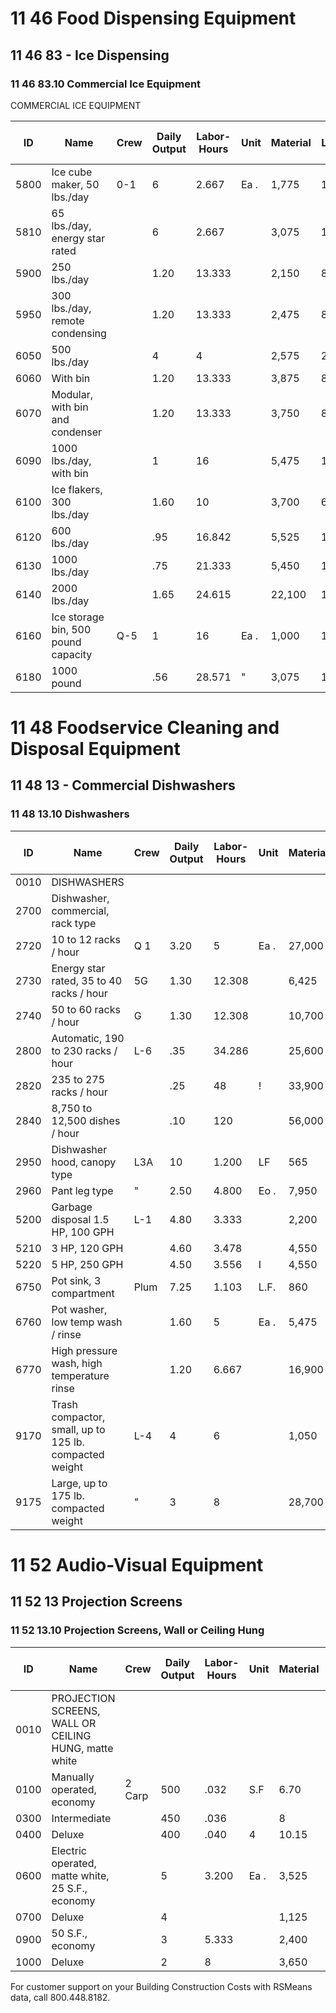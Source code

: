 # 11 46 Food Dispensing Equipment

## 11 46 83 - Ice Dispensing

### 11 46 83.10 Commercial Ice Equipment

COMMERCIAL ICE EQUIPMENT

| ID    | Name                                         | Crew | Daily Output | Labor-Hours | Unit | Material | Labor | Equipment | Total | Total Incl O&P |
|-------|----------------------------------------------|------|--------------|-------------|------|----------|-------|-----------|-------|----------------|
| 5800  | Ice cube maker, 50 lbs./day                  | 0-1  | 6            | 2.667       | Ea . | 1,775    | 168   |           | 1,943 | 2,225          |
| 5810  | 65 lbs./day, energy star rated               |      | 6            | 2.667       |      | 3,075    | 168   |           | 3,243 | 3,625          |
| 5900  | 250 lbs./day                                |      | 1.20         | 13.333      |      | 2,150    | 840   |           | 2,990 | 3,600          |
| 5950  | 300 lbs./day, remote condensing              |      | 1.20         | 13.333      |      | 2,475    | 840   |           | 3,315 | 3,975          |
| 6050  | 500 lbs./day                                |      | 4            | 4           |      | 2,575    | 251   |           | 2,826 | 3,200          |
| 6060  | With bin                                    |      | 1.20         | 13.333      |      | 3,875    | 840   |           | 4,715 | 5,500          |
| 6070  | Modular, with bin and condenser              |      | 1.20         | 13.333      |      | 3,750    | 840   |           | 4,590 | 5,375          |
| 6090  | 1000 lbs./day, with bin                      |      | 1            | 16          |      | 5,475    | 1,000 |           | 6,475 | 7,525          |
| 6100  | Ice flakers, 300 lbs./day                    |      | 1.60         | 10          |      | 3,700    | 630   |           | 4,330 | 4,975          |
| 6120  | 600 lbs./day                                |      | .95          | 16.842      |      | 5,525    | 1,050 |           | 6,575 | 7,650          |
| 6130  | 1000 lbs./day                               |      | .75          | 21.333      |      | 5,450    | 1,350 |           | 6,800 | 8,000          |
| 6140  | 2000 lbs./day                               |      | 1.65         | 24.615      |      | 22,100   | 1,550 |           | 23,650| 26,600         |
| 6160  | Ice storage bin, 500 pound capacity          | Q-5  | 1            | 16          | Ea . | 1,000    | 1,025 |           | 2,025 | 2,600          |
| 6180  | 1000 pound                                  |      | .56          | 28.571      | "    | 3,075    | 1,800 |           | 4,875 | 6,100          |

# 11 48 Foodservice Cleaning and Disposal Equipment

## 11 48 13 - Commercial Dishwashers

### 11 48 13.10 Dishwashers

| ID    | Name                                                      | Crew | Daily Output | Labor-Hours | Unit | Material | Labor | Equipment | Total   | Total Incl O&P |
|-------|-----------------------------------------------------------|------|--------------|-------------|------|----------|-------|-----------|---------|----------------|
| 0010  | DISHWASHERS                                               |      |              |             |      |          |       |           |         |                |
| 2700  | Dishwasher, commercial, rack type                         |      |              |             |      |          |       |           |         |                |
| 2720  | 10 to 12 racks / hour                                     | Q 1  | 3.20         | 5           | Ea . | 27,000   | 315   |           | 27,315  | 30,200         |
| 2730  | Energy star rated, 35 to 40 racks / hour                  | 5G   | 1.30         | 12.308      |      | 6,425    | 775   |           | 7,200   | 8,225          |
| 2740  | 50 to 60 racks / hour                                     | G    | 1.30         | 12.308      |      | 10,700   | 775   |           | 11,475  | 13,000         |
| 2800  | Automatic, 190 to 230 racks / hour                        | L-6  | .35          | 34.286      |      | 25,600   | 2,350 |           | 27,950  | 31,600         |
| 2820  | 235 to 275 racks / hour                                   |      | .25          | 48          | !    | 33,900   | 3,300 |           | 37,200  | 42,200         |
| 2840  | 8,750 to 12,500 dishes / hour                             |      | .10          | 120         |      | 56,000   | 8,225 |           | 64,225  | 74,000         |
| 2950  | Dishwasher hood, canopy type                              | L3A  | 10           | 1.200       | LF   | 565      | 73.50 |           | 638.50  | 730            |
| 2960  | Pant leg type                                             | "    | 2.50         | 4.800       | Eo . | 7,950    | 295   |           | 8,245   | 9,200          |
| 5200  | Garbage disposal 1.5 HP, 100 GPH                          | L-1  | 4.80         | 3.333       |      | 2,200    | 227   |           | 2,427   | 2,750          |
| 5210  | 3 HP, 120 GPH                                             |      | 4.60         | 3.478       |      | 4,550    | 237   |           | 4,787   | 5,350          |
| 5220  | 5 HP, 250 GPH                                             |      | 4.50         | 3.556       | I    | 4,550    | 242   |           | 4,792   | 5,375          |
| 6750  | Pot sink, 3 compartment                                   | Plum | 7.25         | 1.103       | L.F. | 860      | 77    |           | 937     | 1,050          |
| 6760  | Pot washer, low temp wash / rinse                         |      | 1.60         | 5           | Ea . | 5,475    | 350   |           | 5,825   | 6,550          |
| 6770  | High pressure wash, high temperature rinse                |      | 1.20         | 6.667       |      | 16,900   | 465   |           | 17,365  | 19,300         |
| 9170  | Trash compactor, small, up to 125 lb. compacted weight    | L-4  | 4            | 6           |      | 1,050    | 320   |           | 1,370   | 1,625          |
| 9175  | Large, up to 175 lb. compacted weight                     | "    | 3            | 8           |      | 28,700   | 430   |           | 29,130  | 32,200         |

# 11 52 Audio-Visual Equipment

## 11 52 13 Projection Screens

### 11 52 13.10 Projection Screens, Wall or Ceiling Hung

| ID    | Name                                              | Crew   | Daily Output | Labor-Hours | Unit | Material | Labor | Equipment | Total  | Total Incl O&P |
|-------|---------------------------------------------------|--------|--------------|-------------|------|----------|-------|-----------|--------|----------------|
| 0010  | PROJECTION SCREENS, WALL OR CEILING HUNG, matte white |        |              |             |      |          |       |           |        | 30             |
| 0100  | Manually operated, economy                        | 2 Carp | 500          | .032        | S.F  | 6.70     | 1.80  |           | 8.50   | 10.05          |
| 0300  | Intermediate                                     |        | 450          | .036        |      | 8        | 2     |           | 10     | 11.80          |
| 0400  | Deluxe                                           |        | 400          | .040        | 4    | 10.15    | 2.25  |           | 12.40  | 14.50          |
| 0600  | Electric operated, matte white, 25 S.F., economy |        | 5            | 3.200       | Ea . | 3,525    | 180   |           | 3,705  | 4,150          |
| 0700  | Deluxe                                           |        | 4            |             |      | 1,125    | 225   |           | 1,350  | 1,550          |
| 0900  | 50 S.F., economy                                 |        | 3            | 5.333       |      | 2,400    | 300   |           | 2,700  | 3,100          |
| 1000  | Deluxe                                           |        | 2            | 8           |      | 3,650    | 450   |           | 4,100  | 4,700          |

For customer support on your Building Construction Costs with RSMeans data, call 800.448.8182.